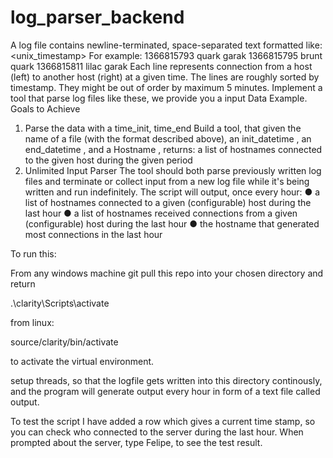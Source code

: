 # log_parser_backend

A log file contains newline-terminated, space-separated text formatted like:
<unix_timestamp> <hostname> <hostname>
For example:
1366815793 quark garak
1366815795 brunt quark
1366815811 lilac garak
Each line represents connection from a host (left) to another host (right) at a given time. The lines are
roughly sorted by timestamp. They might be out of order by maximum 5 minutes.
Implement a tool that parse log files like these, we provide you a input Data Example.
Goals to Achieve
1. Parse the data with a time_init, time_end
Build a tool, that given the name of a file (with the format described above), an init_datetime , an
end_datetime , and a Hostname , returns:
a list of hostnames connected to the given host during the given period
2. Unlimited Input Parser
The tool should both parse previously written log files and terminate or collect input from a new log
file while it's being written and run indefinitely.
The script will output, once every hour:
● a list of hostnames connected to a given (configurable) host during the last hour
● a list of hostnames received connections from a given (configurable) host during the last hour
● the hostname that generated most connections in the last hour
  
  To run this:
  
 From any windows machine git pull this repo into your chosen directory and return

.\clarity\Scripts\activate

from linux:

source/clarity/bin/activate

to activate the virtual environment.

setup threads, so that the logfile gets written into this directory continously, and the program will generate output every hour in form of a text file called output.

To test the script I have added a row which gives a current time stamp, so you can check who connected to the server during the last hour. 
When prompted about the server, type Felipe, to see the test result. 
